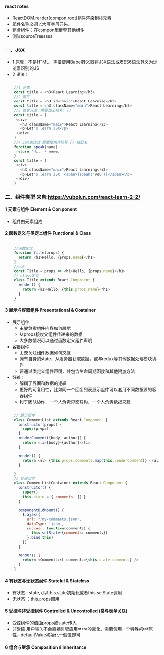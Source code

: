 #### react notes
+ ReactDOM.render(compon,root)组件渲染到根元素
+ 组件名称必须以大写字母开头。 
+ 组合组件：在compon里嵌套其他组件
+ 测试sourceTreessss

### 一、JSX
+ 1 原理：不是HTML，需要使用Babel转义器将JSX语法或者ES6语法转义为浏览器识别的JS
+ 2 语法：
```javascript

    //1 元素
    const title = <h3>React Learning</h3>
    //2 属性
    const title = <h3 id="main">React Learning</h3>
    const title = <h3 className="main">React Learning</h3>
    //3 嵌套元素，需要加上括号: ()
    const title = (
     <div>
       <h3 className="main">React Learning</h3>
       <p>Let's learn JSX</p>
     </div>
    )
    //4 JSX表达式,需要使用大括号 {} 括起来
    function speak(name) {
     return 'Hi,' + name;
    }
    const title = (
     <div>
       <h3 className="main">React Learning</h3>
       <p>Let's learn JSX. <span>{speak('you')}</span></p>
     </div>
    )

```

### 二、组件类型 来自:https://yubolun.com/react-learn-2-2/
#### 1 元素与组件 Element & Component
+ 组件由元素组成

####  2 函数定义与类定义组件 Functional & Class
```javascript

    //函数定义
    function Title(props) {
      return <h1>Hello, {props.name}</h1>
    }
    //es6
    const Title = props => <h1>Hello, {props.name}</h1>
    // class定义
    class Title extends React.Component {
      render() {
        return <h1>Hello, {this.props.name}</h1>
      }
    }

```

#### 3 展示与容器组件 Presentational & Container
+ 展示组件
    + 主要负责组件内容如何展示
    + 从props接收父组件传递来的数据
    + 大多数情况可以通过函数定义组件声明
+ 容器组件
    + 主要关注组件数据如何交互
    + 拥有自身的state，从服务器获取数据，或与redux等其他数据处理模块协作
    + 要通过类定义组件声明，并包含生命周期函数和其他附加方法
+ 好处：
    + 解耦了界面和数据的逻辑
    + 更好的可复用性，比如同一个回复列表展示组件可以套用不同数据源的容器组件
    + 利于团队协作，一个人负责界面结构，一个人负责数据交互

```javascript

    // 展示组件
    class CommentList extends React.Component {
      constructor(props) {
        super(props)
      }
      renderComment({body, author}) {
        return <li>{body}—{author}</li>
      }

      render() {
        return <ul> {this.props.comments.map(this.renderComment)} </ul>
      }

    }
    // 容器组件
    class CommentListContainer extends React.Component {
      constructor() {
        super()
        this.state = { comments: [] }
      }

      componentDidMount() {
        $.ajax({
          url: "/my-comments.json",
          dataType: 'json',
          success: function(comments) {
            this.setState({comments: comments})
          }.bind(this)
        })
      }

      render() {
        return <CommentList comments={this.state.comments} />
      }
    }

```

#### 4 有状态与无状态组件 Stateful & Stateless
+ 有状态 : state,可以this.state初始化或者this.setState调用
+ 无状态 ：this.props调用

#### 5 受控与非受控组件 Controlled & Uncontrolled (常与表单关联)
+ 受控组件的值由props或state传入
+ 非受控 用户输入不会直接引起应用state的变化，需要使用一个特殊的ref属性，defaultValue初始化一個值即可

#### 6 组合与继承 Composition & Inheritance